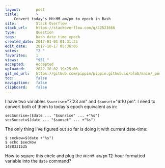 ```yaml
---
layout:       post
title:        >
    Convert today's HH:MM am/pm to epoch in Bash
site:         Stack Overflow
stack_url:    https://stackoverflow.com/q/42521666
type:         Question
tags:         bash date time epoch
created_date: 2017-03-01 01:31:23
edit_date:    2017-10-17 05:36:06
votes:        "2 "
favorites:    1
views:        "951 "
accepted:     Accepted
uploaded:     2022-10-02 19:25:00
git_md_url:   https://github.com/pippim/pippim.github.io/blob/main/_posts/2017/2017-03-01-Convert-today_s-HH_MM-am_pm-to-epoch-in-Bash.md
toc:          false
navigation:   false
clipboard:    false
---
```


I have two variables `$sunrise`="7:23 am" and `$sunset`="6:10 pm". I need to convert both of them to today's epoch equivalent as in:

``` 
secSunrise=($date ... "$sunrise" ... +"%s")
secSunset=$(date ... "$sunset" ... +"%s")
```

The only thing I've figured out so far is doing it with current date-time:

``` 
$ secNow=$(date +"%s")
$ echo $secNow
1488331535
```


How to square this circle and plug the `HH:MM am/pm` 12-hour formatted variable into the `date` command?

